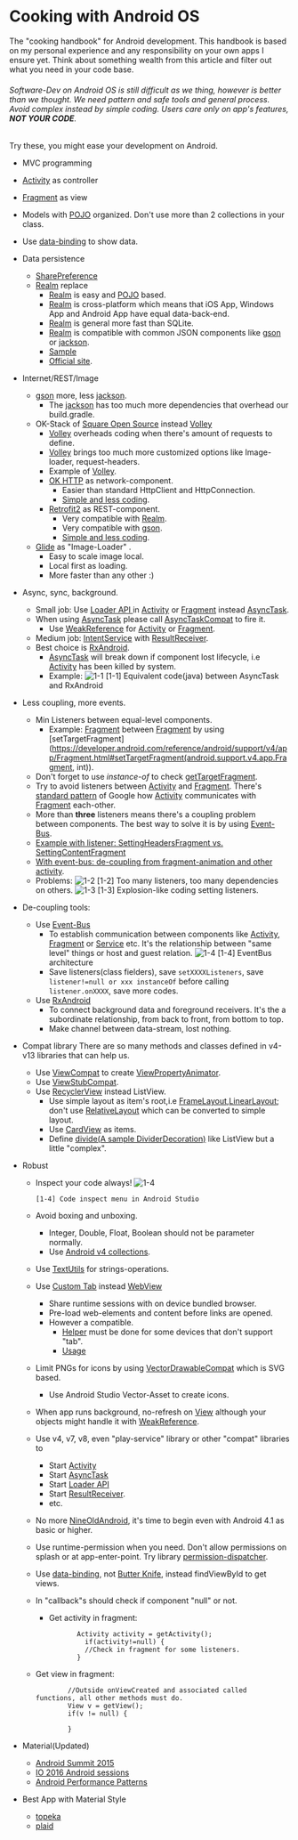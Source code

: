 
Cooking with Android OS
=====

The "cooking handbook" for Android development. This handbook is based on my personal experience and any responsibility on your own apps I ensure yet. Think about something wealth from this article and filter out what you need in your code base.

###### Software-Dev on Android OS is still difficult as we thing, however is better than we thought. We need pattern and safe tools and general process. Avoid complex instead by simple coding. Users care only on app's features, ***NOT YOUR CODE***.

Try these, you might ease your development on Android.

- MVC programming
 - [Activity](https://developer.android.com/reference/android/app/Activity.html) as controller
 - [Fragment](https://developer.android.com/reference/android/support/v4/app/Fragment.html) as view
 - Models with [POJO](https://en.wikipedia.org/wiki/Plain_Old_Java_Object) organized. Don't use more than 2 collections in your class.
- Use [data-binding](https://developer.android.com/topic/libraries/data-binding/index.html) to show data.

- Data persistence
  - [SharePreference](https://developer.android.com/reference/android/content/SharedPreferences.html)
  - [Realm](https://realm.io/) replace
    - [Realm](https://realm.io/) is easy and [POJO](https://en.wikipedia.org/wiki/Plain_Old_Java_Object) based.
    - [Realm](https://realm.io/) is cross-platform which means that iOS App, Windows App and Android App have equal data-back-end.
    - [Realm](https://realm.io/) is general more fast than SQLite.
    - [Realm](https://realm.io/) is compatible with common JSON components like [gson](https://github.com/google/gson) or [jackson](https://github.com/FasterXML/jackson).
    - [Sample](https://realm.io/docs/java/latest/)
    - [Official site](https://realm.io/).

- Internet/REST/Image
  - [gson](https://github.com/google/gson) more, less [jackson](https://github.com/FasterXML/jackson).
    - The [jackson](https://github.com/FasterXML/jackson) has too much more dependencies that overhead our build.gradle.
  - OK-Stack of [Square Open Source](http://square.github.io/#android) instead [Volley](https://developer.android.com/training/volley/index.html)
    -  [Volley](https://developer.android.com/training/volley/index.html) overheads coding when there's amount of requests to define.
    -  [Volley](https://developer.android.com/training/volley/index.html) brings too much more customized options like Image-loader, request-headers.
    - Example of [Volley](https://github.com/XinyueZ/minNews/tree/master/src/com/gmail/hasszhao/mininews/tasks).
    - [OK HTTP](http://square.github.io/okhttp/) as network-component.
      - Easier than standard HttpClient and HttpConnection.
      - [Simple and less coding](http://square.github.io/okhttp/).
    - [Retrofit2](http://square.github.io/retrofit/) as REST-component.
      - Very compatible with [Realm](https://realm.io/).
      - Very compatible with [gson](https://github.com/google/gson).
      - [Simple and less coding](http://square.github.io/retrofit/).
  - [Glide](https://www.google.de/url?sa=t&rct=j&q=&esrc=s&source=web&cd=1&ved=0ahUKEwjPstuAgfHMAhWIbRQKHXODDygQFggdMAA&url=https%3A%2F%2Fgithub.com%2Fbumptech%2Fglide&usg=AFQjCNHZ_1a6kVBhhXyyVxpVvJaRrbqnZQ&sig2=gFc6rzMJv0ppUEmz2fKvAA) as "Image-Loader" .
    - Easy to scale image local.
    - Local first as loading.
    - More faster than any other :)

- Async, sync, background.
  - Small job: Use [Loader API ](https://developer.android.com/guide/components/loaders.html) in [Activity](https://developer.android.com/reference/android/app/Activity.html)  or [Fragment](https://developer.android.com/reference/android/support/v4/app/Fragment.html) instead [AsyncTask](https://developer.android.com/reference/android/os/AsyncTask.html).
  - When using [AsyncTask](https://developer.android.com/reference/android/os/AsyncTask.html) please call [AsyncTaskCompat](https://developer.android.com/reference/android/support/v4/os/AsyncTaskCompat.html) to fire it.
    - Use [WeakReference](https://developer.android.com/reference/java/lang/ref/WeakReference.html) for [Activity](https://developer.android.com/reference/android/app/Activity.html)  or [Fragment](https://developer.android.com/reference/android/support/v4/app/Fragment.html).
  - Medium job: [IntentService](https://developer.android.com/reference/android/app/IntentService.html) with [ResultReceiver](https://chromium.googlesource.com/android_tools/+/master/sdk/extras/android/support/v4/src/java/android/support/v4/os/ResultReceiver.java).
  - Best choice is [RxAndroid](https://github.com/ReactiveX/RxAndroid).
    - [AsyncTask](https://developer.android.com/reference/android/os/AsyncTask.html) will break down if component lost lifecycle, i.e [Activity](https://developer.android.com/reference/android/app/Activity.html) has been killed by system.
    - Example:
      ![1-1](/media/death-of-async-task.png)
                [1-1] Equivalent code(java) between AsyncTask and RxAndroid


- Less coupling, more events.
   - Min Listeners between equal-level components.
        - Example: [Fragment](https://developer.android.com/reference/android/support/v4/app/Fragment.html)  between [Fragment](https://developer.android.com/reference/android/support/v4/app/Fragment.html)  by using [setTargetFragment](https://developer.android.com/reference/android/support/v4/app/Fragment.html#setTargetFragment(android.support.v4.app.Fragment, int)).
    - Don't forget to use *instance-of* to check [getTargetFragment](https://developer.android.com/reference/android/support/v4/app/Fragment.html#getTargetFragment()).
    - Try to avoid listeners between  [Activity](https://developer.android.com/reference/android/app/Activity.html)  and  [Fragment](https://developer.android.com/reference/android/support/v4/app/Fragment.html). There's [standard pattern](https://developer.android.com/training/basics/fragments/communicating.html) of Google how  [Activity](https://developer.android.com/reference/android/app/Activity.html) communicates with  [Fragment](https://developer.android.com/reference/android/support/v4/app/Fragment.html) each-other.
    - More than **three** listeners means there's a  coupling problem between components. The best way to solve it is by using [Event-Bus](https://github.com/greenrobot/EventBus).
    - [Example with listener: SettingHeadersFragment vs. SettingContentFragment](https://github.com/XinyueZ/preference-demo/tree/master/preference-fragment-comapt/app/src/main/java/com/demo/preference/app/fragments)
    - [With event-bus: de-coupling from fragment-animation and other activity](https://github.com/XinyueZ/animsample/blob/master/app/src/main/java/com/animsample/TwoSidesFramesActivity.java#L160).
    - Problems:
    ![1-2](/media/too-many-listeners.png)
                [1-2] Too many listeners, too many dependencies on others.
    ![1-3](/media/too-many-set-listeners.png)
                [1-3] Explosion-like coding setting listeners.
- De-coupling tools:
  - Use [Event-Bus](https://github.com/greenrobot/EventBus)
    - To establish communication between components like [Activity](https://developer.android.com/reference/android/app/Activity.html),  [Fragment](https://developer.android.com/reference/android/support/v4/app/Fragment.html) or [Service](https://developer.android.com/reference/android/app/Service.html) etc. It's the relationship between "same level" things or host and guest relation.
    ![1-4](/media/EventBus-Publish-Subscribe.png)
              [1-4] EventBus architecture
    - Save listeners(class fielders), save ```setXXXXListeners```, save ```listener!=null or xxx instanceOf``` before calling ```listener.onXXXX```, save more codes.
  - Use [RxAndroid](https://github.com/ReactiveX/RxAndroid)  
    - To connect background data and foreground receivers. It's the a subordinate relationship, from back to front, from bottom to top.
    - Make channel between data-stream, lost nothing.

- Compat library
  There are so many methods and classes defined in v4-v13 libraries that can help us.
    - Use [ViewCompat](https://developer.android.com/reference/android/support/v4/view/ViewCompat.html) to create [ViewPropertyAnimator](https://developer.android.com/reference/android/view/ViewPropertyAnimator.html).
    - Use [ViewStubCompat](https://android.googlesource.com/platform/frameworks/support/+/1949ae9aeaadf52ad7bd7bb74ca5419c67ea7f65/v7/appcompat/src/android/support/v7/internal/widget/ViewStubCompat.java).
    - Use [RecyclerView](https://developer.android.com/reference/android/support/v7/widget/RecyclerView.html) instead ListView.
      - Use simple layout as item's root,i.e [FrameLayout](https://developer.android.com/reference/android/widget/FrameLayout.html),[LinearLayout](https://developer.android.com/reference/android/widget/LinearLayout.html); don't use [RelativeLayout](https://developer.android.com/reference/android/widget/RelativeLayout.html) which can be converted to simple layout.
      - Use [CardView](https://developer.android.com/reference/android/support/v7/widget/CardView.html) as items.
      - Define [divide(A sample DividerDecoration)](https://android.googlesource.com/platform/frameworks/support/+/refs/heads/master/v7/preference/src/android/support/v7/preference/PreferenceFragmentCompat.java) like ListView but a little "complex".
- Robust
  - Inspect your code always!
    ![1-4](/media/code-inspect.png)

        [1-4] Code inspect menu in Android Studio
  - Avoid boxing and unboxing.
    - Integer, Double, Float, Boolean should not be parameter normally.
    - Use [Android v4 collections](https://developer.android.com/reference/android/support/v4/util/package-summary.html?hl=zh-cn).
  - Use [TextUtils](https://developer.android.com/reference/android/text/TextUtils.html) for strings-operations.
  - Use [Custom Tab](https://developer.chrome.com/multidevice/android/customtabs) instead [WebView](https://developer.android.com/reference/android/webkit/WebView.html)
    - Share runtime sessions with on device bundled browser.
    - Pre-load web-elements and content before links are opened.
    - However a compatible.
      - [Helper](https://github.com/XinyueZ/nasapic/blob/master/app/src/main/java/com/nasa/pic/customtab/CustomTabActivityHelper.java#L24) must be done for some devices that don't support "tab".
      - [Usage](https://github.com/XinyueZ/nasapic/blob/master/app/src/main/java/com/nasa/pic/app/activities/PhotoViewActivity.java#L144)
  - Limit PNGs for icons by using [VectorDrawableCompat](https://youtu.be/w45y_w4skKs?t=573) which is SVG based.
    - Use Android Studio Vector-Asset to create icons.
  - When app runs background, no-refresh on [View](https://developer.android.com/reference/android/view/View.html) although your objects might handle it with  [WeakReference](https://developer.android.com/reference/java/lang/ref/WeakReference.html).
  - Use v4, v7, v8, even "play-service" library or other "compat" libraries to
    - Start [Activity](https://developer.android.com/reference/android/app/Activity.html)
    - Start [AsyncTask](https://developer.android.com/reference/android/os/AsyncTask.html)
    - Start [Loader API ](https://developer.android.com/guide/components/loaders.html)
    - Start [ResultReceiver](https://github.com/futuresimple/android-support-v4/blob/master/src/java/android/support/v4/os/ResultReceiver.java).
    - etc.
  - No more [NineOldAndroid](https://github.com/JakeWharton/NineOldAndroids), it's time to begin even with Android 4.1 as basic or higher.
  - Use runtime-permission when you need. Don't allow permissions on splash or at app-enter-point. Try library [permission-dispatcher](https://github.com/hotchemi/PermissionsDispatcher).
  - Use [data-binding](https://www.google.de/?ion=1&espv=2#q=android%20databinding), not [Butter Knife](http://jakewharton.github.io/butterknife/), instead findViewById to get views.
  - In "callback"s should check if component "null" or not.
    - Get activity in fragment:

                 Activity activity = getActivity();
	               if(activity!=null) {
                   //Check in fragment for some listeners.
                 }

   - Get view in fragment:

                 //Outside onViewCreated and associated called functions, all other methods must do.
                 View v = getView();
                 if(v != null) {

                 }
- Material(Updated)
  - [Android Summit 2015](https://www.youtube.com/playlist?list=PLWz5rJ2EKKc_Tt7q77qwyKRgytF1RzRx8)
  - [IO 2016 Android sessions](https://www.youtube.com/playlist?list=PLWz5rJ2EKKc8jQTUYvIfqA9lMvSGQWtte)
  - [Android Performance Patterns](https://www.youtube.com/playlist?list=PLOU2XLYxmsIKEOXh5TwZEv89aofHzNCiu)
- Best App with Material Style
  - [topeka](https://github.com/googlesamples/android-topeka)
  - [plaid](https://github.com/nickbutcher/plaid)
